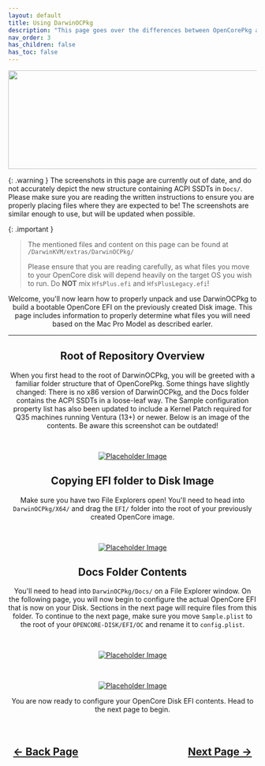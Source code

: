 ```yaml
---
layout: default
title: Using DarwinOCPkg
description: "This page goes over the differences between OpenCorePkg and DarwinOCPkg provided by Carnations Botanica."
nav_order: 3
has_children: false
has_toc: false
---
```


<style>
  .navigation-container {
    display: flex;
    justify-content: space-between;
    align-items: center;
    width: 100%;
  }
  
  .nav-button {
    margin: 10px;
  }

</style>

<p align="center">
  <img width="650" height="200" src="../../../assets/Headers/Header-DarwinOCPkg.png">
</p>

{: .warning }
The screenshots in this page are currently out of date, and do not accurately depict the new structure containing ACPI SSDTs in <code>Docs/</code>. Please make sure you are reading the written instructions to ensure you are properly placing files where they are expected to be! The screenshots are similar enough to use, but will be updated when possible.

{: .important }
> The mentioned files and content on this page can be found at 
> <code>/DarwinKVM/extras/DarwinOCPkg/</code>
> 
> Please ensure that you are reading carefully, as what files you move to your OpenCore disk will depend heavily on the target OS you wish to run. Do <b>NOT</b> mix <code>HfsPlus.efi</code> and <code>HfsPlusLegacy.efi</code>!
> 

<p align="center">Welcome, you'll now learn how to properly unpack and use DarwinOCPkg to build a bootable OpenCore EFI on the previously created Disk image. This page includes information to properly determine what files you will need based on the Mac Pro Model as described earler.</p>

<hr>

<h2 align="center">Root of Repository Overview</h2>
<p align="center">When you first head to the root of DarwinOCPkg, you will be greeted with a familiar folder structure that of OpenCorePkg. Some things have slightly changed: There is no x86 version of DarwinOCPkg, and the Docs folder contains the ACPI SSDTs in a loose-leaf way. The Sample configuration property list has also been updated to include a Kernel Patch required for Q35 machines running Ventura (13+) or newer. Below is an image of the contents. Be aware this screenshot can be outdated!</p>

<br>
<p align="center"><a href=""><img src="../../../assets/DarwinOCPkg/RepositoryRoot.png" alt="Placeholder Image"></a></p>

<h2 align="center">Copying EFI folder to Disk Image</h2>
<p align="center">Make sure you have two File Explorers open! You'll need to head into <code>DarwinOCPkg/X64/</code> and drag the <code>EFI/</code> folder into the root of your previously created OpenCore image.</p>

<br>
<p align="center"><a href=""><img src="../../../assets/DarwinOCPkg/DiskProvisionOCPkgInstallation.png" alt="Placeholder Image"></a></p>

<h2 align="center">Docs Folder Contents</h2>
<p align="center">You'll need to head into <code>DarwinOCPkg/Docs/</code> on a File Explorer window. On the following page, you will now begin to configure the actual OpenCore EFI that is now on your Disk. Sections in the next page will require files from this folder. To continue to the next page, make sure you move <code>Sample.plist</code> to the root of your <code>OPENCORE-DISK/EFI/OC</code> and rename it to <code>config.plist</code>.</p>

<br>
<p align="center"><a href=""><img src="../../../assets/DarwinOCPkg/DocsRoot.png" alt="Placeholder Image"></a></p>

<br>
<p align="center"><a href=""><img src="../../../assets/DarwinOCPkg/DiskProvisionOCPkgConfigInstall.png" alt="Placeholder Image"></a></p>

<p align="center">You are now ready to configure your OpenCore Disk EFI contents. Head to the next page to begin.</p>

<h2 align="center">
  <br>
  <div class="navigation-container">
    <a class="nav-button" href="../02-DiskProvision/01-Image-Creation">&larr; Back Page</a>
    <a class="nav-button" href="../04-FilePlacement/index">Next Page &rarr;</a>
  </div>
  <br>
</h2>
